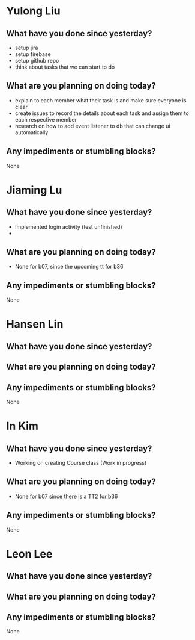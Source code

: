 # Yulong Liu

## What have you done since yesterday?

- setup jira
- setup firebase
- setup github repo
- think about tasks that we can start to do

## What are you planning on doing today?

- explain to each member what their task is and make sure everyone is clear
- create issues to record the details about each task and assign them to each respective member
- research on how to add event listener to db that can change ui automatically

## Any impediments or stumbling blocks?

None

# Jiaming Lu

## What have you done since yesterday?

- implemented login activity (test unfinished)
- 
## What are you planning on doing today?

- None for b07, since the upcoming tt for b36

## Any impediments or stumbling blocks?

None

# Hansen Lin

## What have you done since yesterday?

## What are you planning on doing today?

## Any impediments or stumbling blocks?

None

# In Kim

## What have you done since yesterday?
- Working on creating Course class (Work in progress)

## What are you planning on doing today?
- None for b07 since there is a TT2 for b36

## Any impediments or stumbling blocks?

None

# Leon Lee

## What have you done since yesterday?

## What are you planning on doing today?

## Any impediments or stumbling blocks?

None
